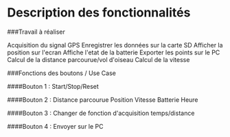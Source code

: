 Description des fonctionnalités
==============

###Travail à réaliser

Acquisition du signal GPS
Enregistrer les données sur la carte SD
Afficher la position sur l'ecran
Affiche l'etat de la batterie
Exporter les points sur le PC
Calcul de la distance parcourue/vol d'oiseau
Calcul de la vitesse

###Fonctions des boutons / Use Case

####Bouton 1 :
Start/Stop/Reset

####Bouton 2 :
Distance parcourue
Position
Vitesse
Batterie
Heure

####Bouton 3 :
Changer de fonction d'acquisition temps/distance

####Bouton 4 :
Envoyer sur le PC
